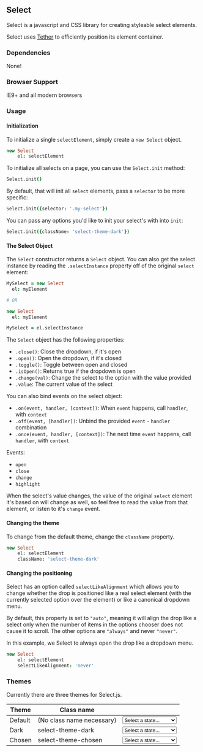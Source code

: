 <link rel="stylesheet" href="/select/css/select-theme-default.css" />
<link rel="stylesheet" href="/select/css/select-theme-dark.css" />
<link rel="stylesheet" href="/select/css/select-theme-chosen.css" />
<script src="/select/select.min.js"></script>
<script>$(function(){ $('select').each(function(){ new Select({ el: this, className: $(this).attr('data-className') }); }); });</script>

## Select

Select is a javascript and CSS library for creating styleable select elements.

Select uses [Tether](http://github.hubspot.com/tether/docs/welcome) to efficiently position its element container.

### Dependencies

None!

### Browser Support

IE9+ and all modern browsers

### Usage

#### Initialization

To initialize a single `selectElement`, simply create a `new Select` object.

```coffeescript
new Select
    el: selectElement
```

To initialize all selects on a page, you can use the `Select.init` method:

```coffeescript
Select.init()
```

By default, that will init all `select` elements, pass a `selector` to be more specific:

```coffeescript
Select.init({selector: '.my-select'})
```

You can pass any options you'd like to init your select's with into `init`:

```coffeescript
Select.init({className: 'select-theme-dark'})
```

#### The Select Object
  
The `Select` constructor returns a `Select` object.  You can also get the select instance by reading the `.selectInstance` property off of the
original `select` element:

```coffeescript
MySelect = new Select
  el: myElement

# OR

new Select
  el: myElement

MySelect = el.selectInstance
```

The `Select` object has the following properties:

- `.close()`: Close the dropdown, if it's open
- `.open()`: Open the dropdown, if it's closed
- `.toggle()`: Toggle between open and closed
- `.isOpen()`: Returns true if the dropdown is open
- `.change(val)`: Change the select to the option with the value provided
- `.value`: The current value of the select

You can also bind events on the select object:

- `.on(event, handler, [context])`: When `event` happens, call `handler`, with `context`
- `.off(event, [handler])`: Unbind the provided `event` - `handler` combination
- `.once(event, handler, [context])`: The next time `event` happens, call `handler`, with `context`

Events:

- `open`
- `close`
- `change`
- `highlight`

When the select's value changes, the value of the original `select` element it's based on will change
as well, so feel free to read the value from that element, or listen to it's `change` event.

#### Changing the theme

To change from the default theme, change the `className` property.

```coffeescript
new Select
    el: selectElement
    className: 'select-theme-dark'
```

#### Changing the positioning

Select has an option called `selectLikeAlignment` which allows you to change whether
the drop is positioned like a real
select element (with the currently selected option over the element) or like a canonical dropdown menu.

By default, this property is set to `"auto"`, meaning it will align the drop like a select only when the number of items in the options chooser does not cause it to scroll. The other options are `"always"` and never `"never"`.

In this example, we Select to always open the drop like a dropdown menu.

```coffeescript
new Select
    el: selectElement
    selectLikeAlignment: 'never'
```

### Themes

Currently there are three themes for Select.js.

<table>
<thead>
<tr>
<th>Theme</th>
<th>Class name</th>
<th></th>
</tr>
</thead>
<tbody>
<tr><td>Default</td><td>(No class name necessary)</td><td><select data-className="select-theme-default"><option value="" selected="selected">Select a state...</option> <option value="AL">Alabama</option> <option value="AK">Alaska</option> <option value="AZ">Arizona</option> <option value="AR">Arkansas</option> <option value="CA">California</option> <option value="CO">Colorado</option> <option value="CT">Connecticut</option> <option value="DE">Delaware</option> <option value="DC">District Of Columbia</option> <option value="FL">Florida</option> <option value="GA">Georgia</option> <option value="HI">Hawaii</option> <option value="ID">Idaho</option> <option value="IL">Illinois</option> <option value="IN">Indiana</option> <option value="IA">Iowa</option> <option value="KS">Kansas</option> <option value="KY">Kentucky</option> <option value="LA">Louisiana</option> <option value="ME">Maine</option> <option value="MD">Maryland</option> <option value="MA">Massachusetts</option> <option value="MI">Michigan</option> <option value="MN">Minnesota</option> <option value="MS">Mississippi</option> <option value="MO">Missouri</option> <option value="MT">Montana</option> <option value="NE">Nebraska</option> <option value="NV">Nevada</option> <option value="NH">New Hampshire</option> <option value="NJ">New Jersey</option> <option value="NM">New Mexico</option> <option value="NY">New York</option> <option value="NC">North Carolina</option> <option value="ND">North Dakota</option> <option value="OH">Ohio</option> <option value="OK">Oklahoma</option> <option value="OR">Oregon</option> <option value="PA">Pennsylvania</option> <option value="RI">Rhode Island</option> <option value="SC">South Carolina</option> <option value="SD">South Dakota</option> <option value="TN">Tennessee</option> <option value="TX">Texas</option> <option value="UT">Utah</option> <option value="VT">Vermont</option> <option value="VA">Virginia</option> <option value="WA">Washington</option> <option value="WV">West Virginia</option> <option value="WI">Wisconsin</option> <option value="WY">Wyoming</option></select></tr>
<tr><td>Dark</td><td>select-theme-dark</td><td><select data-className="select-theme-dark"><option value="" selected="selected">Select a state...</option> <option value="AL">Alabama</option> <option value="AK">Alaska</option> <option value="AZ">Arizona</option> <option value="AR">Arkansas</option> <option value="CA">California</option> <option value="CO">Colorado</option> <option value="CT">Connecticut</option> <option value="DE">Delaware</option> <option value="DC">District Of Columbia</option> <option value="FL">Florida</option> <option value="GA">Georgia</option> <option value="HI">Hawaii</option> <option value="ID">Idaho</option> <option value="IL">Illinois</option> <option value="IN">Indiana</option> <option value="IA">Iowa</option> <option value="KS">Kansas</option> <option value="KY">Kentucky</option> <option value="LA">Louisiana</option> <option value="ME">Maine</option> <option value="MD">Maryland</option> <option value="MA">Massachusetts</option> <option value="MI">Michigan</option> <option value="MN">Minnesota</option> <option value="MS">Mississippi</option> <option value="MO">Missouri</option> <option value="MT">Montana</option> <option value="NE">Nebraska</option> <option value="NV">Nevada</option> <option value="NH">New Hampshire</option> <option value="NJ">New Jersey</option> <option value="NM">New Mexico</option> <option value="NY">New York</option> <option value="NC">North Carolina</option> <option value="ND">North Dakota</option> <option value="OH">Ohio</option> <option value="OK">Oklahoma</option> <option value="OR">Oregon</option> <option value="PA">Pennsylvania</option> <option value="RI">Rhode Island</option> <option value="SC">South Carolina</option> <option value="SD">South Dakota</option> <option value="TN">Tennessee</option> <option value="TX">Texas</option> <option value="UT">Utah</option> <option value="VT">Vermont</option> <option value="VA">Virginia</option> <option value="WA">Washington</option> <option value="WV">West Virginia</option> <option value="WI">Wisconsin</option> <option value="WY">Wyoming</option></select></tr>
<tr><td>Chosen</td><td>select-theme-chosen</td><td><select data-className="select-theme-chosen"><option value="" selected="selected">Select a state...</option> <option value="AL">Alabama</option> <option value="AK">Alaska</option> <option value="AZ">Arizona</option> <option value="AR">Arkansas</option> <option value="CA">California</option> <option value="CO">Colorado</option> <option value="CT">Connecticut</option> <option value="DE">Delaware</option> <option value="DC">District Of Columbia</option> <option value="FL">Florida</option> <option value="GA">Georgia</option> <option value="HI">Hawaii</option> <option value="ID">Idaho</option> <option value="IL">Illinois</option> <option value="IN">Indiana</option> <option value="IA">Iowa</option> <option value="KS">Kansas</option> <option value="KY">Kentucky</option> <option value="LA">Louisiana</option> <option value="ME">Maine</option> <option value="MD">Maryland</option> <option value="MA">Massachusetts</option> <option value="MI">Michigan</option> <option value="MN">Minnesota</option> <option value="MS">Mississippi</option> <option value="MO">Missouri</option> <option value="MT">Montana</option> <option value="NE">Nebraska</option> <option value="NV">Nevada</option> <option value="NH">New Hampshire</option> <option value="NJ">New Jersey</option> <option value="NM">New Mexico</option> <option value="NY">New York</option> <option value="NC">North Carolina</option> <option value="ND">North Dakota</option> <option value="OH">Ohio</option> <option value="OK">Oklahoma</option> <option value="OR">Oregon</option> <option value="PA">Pennsylvania</option> <option value="RI">Rhode Island</option> <option value="SC">South Carolina</option> <option value="SD">South Dakota</option> <option value="TN">Tennessee</option> <option value="TX">Texas</option> <option value="UT">Utah</option> <option value="VT">Vermont</option> <option value="VA">Virginia</option> <option value="WA">Washington</option> <option value="WV">West Virginia</option> <option value="WI">Wisconsin</option> <option value="WY">Wyoming</option></select></tr>
</tbody>
</table>

